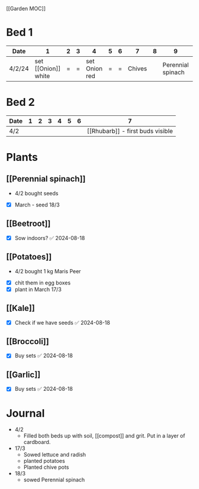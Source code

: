 [[Garden MOC]]
# Bed 1
| Date   | 1                   | 2   | 3   | 4             | 5   | 6   | 7      | 8   | 9                 | 10     | 11      |
| ------ | ------------------- | --- | --- | ------------- | --- | --- | ------ | --- | ----------------- | ------ | ------- |
| 4/2/24 | set [[Onion]] white | =   | =   | set Onion red | =   | =   | Chives |     | Perennial spinach | Radish | Lettuce |
# Bed 2
| Date  |  1 |2 | 3|4 | 5|6 |7 |
|---|---|---|---|---|---|---|---|
|4/2 | | || || |[[Rhubarb]] - first buds visible |
# Plants
## [[Perennial spinach]] 
- 4/2 bought seeds 
- [x] March - seed 18/3
## [[Beetroot]] 
- [x] Sow indoors? ✅ 2024-08-18
## [[Potatoes]]
- 4/2 bought 1 kg Maris Peer
- [x] chit them in egg boxes
- [x] plant in March 17/3
## [[Kale]] 
- [x] Check if we have seeds ✅ 2024-08-18
## [[Broccoli]]
- [x] Buy sets ✅ 2024-08-18
## [[Garlic]]
- [x] Buy sets ✅ 2024-08-18
# Journal
- 4/2
	- Filled both beds up with soil, [[compost]] and grit. Put in a layer of cardboard. 
- 17/3
	- Sowed lettuce and radish
	- planted potatoes
	- Planted chive pots
- 18/3 
	- sowed Perennial spinach